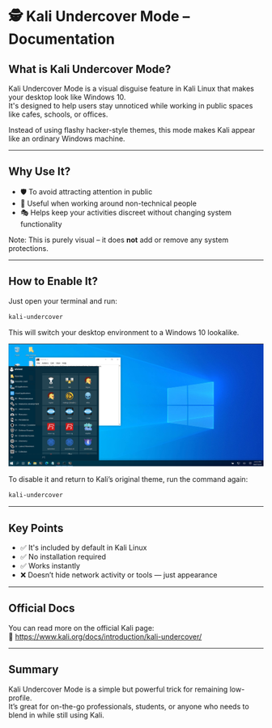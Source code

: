 
# 🕵️ Kali Undercover Mode – Documentation

## What is Kali Undercover Mode?

Kali Undercover Mode is a visual disguise feature in Kali Linux that makes your desktop look like Windows 10.  
It's designed to help users stay unnoticed while working in public spaces like cafes, schools, or offices.

Instead of using flashy hacker-style themes, this mode makes Kali appear like an ordinary Windows machine.

---

## Why Use It?

- 🛡️ To avoid attracting attention in public
- 💼 Useful when working around non-technical people
- 🎭 Helps keep your activities discreet without changing system functionality

Note: This is purely visual – it does **not** add or remove any system protections.

---

## How to Enable It?

Just open your terminal and run:

```bash
kali-undercover
```

This will switch your desktop environment to a Windows 10 lookalike.


![Alt text](caps/ku.png)

To disable it and return to Kali’s original theme, run the command again:

```bash
kali-undercover
```

---

## Key Points

- ✅ It's included by default in Kali Linux
- ✅ No installation required
- ✅ Works instantly
- ❌ Doesn’t hide network activity or tools — just appearance

---

## Official Docs

You can read more on the official Kali page:  
🔗 https://www.kali.org/docs/introduction/kali-undercover/

---

## Summary

Kali Undercover Mode is a simple but powerful trick for remaining low-profile.  
It’s great for on-the-go professionals, students, or anyone who needs to blend in while still using Kali.

